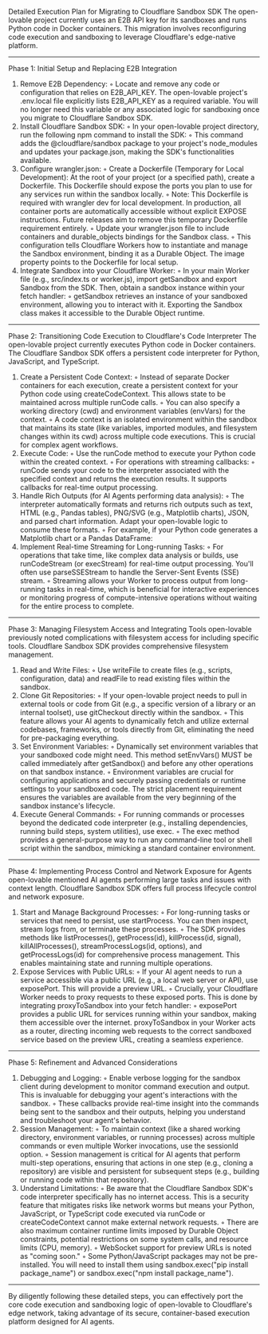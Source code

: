 Detailed Execution Plan for Migrating to Cloudflare Sandbox SDK
The open-lovable project currently uses an E2B API key for its sandboxes and runs Python code in Docker containers. This migration involves reconfiguring code execution and sandboxing to leverage Cloudflare's edge-native platform.

---

Phase 1: Initial Setup and Replacing E2B Integration

1. Remove E2B Dependency:
   ◦ Locate and remove any code or configuration that relies on E2B_API_KEY. The open-lovable project's .env.local file explicitly lists E2B_API_KEY as a required variable. You will no longer need this variable or any associated logic for sandboxing once you migrate to Cloudflare Sandbox SDK.
2. Install Cloudflare Sandbox SDK:
   ◦ In your open-lovable project directory, run the following npm command to install the SDK:
   ◦ This command adds the @cloudflare/sandbox package to your project's node_modules and updates your package.json, making the SDK's functionalities available.
3. Configure wrangler.json:
   ◦ Create a Dockerfile (Temporary for Local Development): At the root of your project (or a specified path), create a Dockerfile. This Dockerfile should expose the ports you plan to use for any services run within the sandbox locally.
   ◦ Note: This Dockerfile is required with wrangler dev for local development. In production, all container ports are automatically accessible without explicit EXPOSE instructions. Future releases aim to remove this temporary Dockerfile requirement entirely.
   ◦ Update your wrangler.json file to include containers and durable_objects bindings for the Sandbox class.
   ◦ This configuration tells Cloudflare Workers how to instantiate and manage the Sandbox environment, binding it as a Durable Object. The image property points to the Dockerfile for local setup.
4. Integrate Sandbox into your Cloudflare Worker:
   ◦ In your main Worker file (e.g., src/index.ts or worker.js), import getSandbox and export Sandbox from the SDK. Then, obtain a sandbox instance within your fetch handler:
   ◦ getSandbox retrieves an instance of your sandboxed environment, allowing you to interact with it. Exporting the Sandbox class makes it accessible to the Durable Object runtime.

---

Phase 2: Transitioning Code Execution to Cloudflare's Code Interpreter
The open-lovable project currently executes Python code in Docker containers. The Cloudflare Sandbox SDK offers a persistent code interpreter for Python, JavaScript, and TypeScript.

1. Create a Persistent Code Context:
   ◦ Instead of separate Docker containers for each execution, create a persistent context for your Python code using createCodeContext. This allows state to be maintained across multiple runCode calls.
   ◦ You can also specify a working directory (cwd) and environment variables (envVars) for the context.
   ◦ A code context is an isolated environment within the sandbox that maintains its state (like variables, imported modules, and filesystem changes within its cwd) across multiple code executions. This is crucial for complex agent workflows.
2. Execute Code:
   ◦ Use the runCode method to execute your Python code within the created context.
   ◦ For operations with streaming callbacks:
   ◦ runCode sends your code to the interpreter associated with the specified context and returns the execution results. It supports callbacks for real-time output processing.
3. Handle Rich Outputs (for AI Agents performing data analysis):
   ◦ The interpreter automatically formats and returns rich outputs such as text, HTML (e.g., Pandas tables), PNG/SVG (e.g., Matplotlib charts), JSON, and parsed chart information. Adapt your open-lovable logic to consume these formats.
   ◦ For example, if your Python code generates a Matplotlib chart or a Pandas DataFrame:
4. Implement Real-time Streaming for Long-running Tasks:
   ◦ For operations that take time, like complex data analysis or builds, use runCodeStream (or execStream) for real-time output processing. You'll often use parseSSEStream to handle the Server-Sent Events (SSE) stream.
   ◦ Streaming allows your Worker to process output from long-running tasks in real-time, which is beneficial for interactive experiences or monitoring progress of compute-intensive operations without waiting for the entire process to complete.

---

Phase 3: Managing Filesystem Access and Integrating Tools
open-lovable previously noted complications with filesystem access for including specific tools. Cloudflare Sandbox SDK provides comprehensive filesystem management.

1. Read and Write Files:
   ◦ Use writeFile to create files (e.g., scripts, configuration, data) and readFile to read existing files within the sandbox.
2. Clone Git Repositories:
   ◦ If your open-lovable project needs to pull in external tools or code from Git (e.g., a specific version of a library or an internal toolset), use gitCheckout directly within the sandbox.
   ◦ This feature allows your AI agents to dynamically fetch and utilize external codebases, frameworks, or tools directly from Git, eliminating the need for pre-packaging everything.
3. Set Environment Variables:
   ◦ Dynamically set environment variables that your sandboxed code might need. This method setEnvVars() MUST be called immediately after getSandbox() and before any other operations on that sandbox instance.
   ◦ Environment variables are crucial for configuring applications and securely passing credentials or runtime settings to your sandboxed code. The strict placement requirement ensures the variables are available from the very beginning of the sandbox instance's lifecycle.
4. Execute General Commands:
   ◦ For running commands or processes beyond the dedicated code interpreter (e.g., installing dependencies, running build steps, system utilities), use exec.
   ◦ The exec method provides a general-purpose way to run any command-line tool or shell script within the sandbox, mimicking a standard container environment.

---

Phase 4: Implementing Process Control and Network Exposure for Agents
open-lovable mentioned AI agents performing large tasks and issues with context length. Cloudflare Sandbox SDK offers full process lifecycle control and network exposure.

1. Start and Manage Background Processes:
   ◦ For long-running tasks or services that need to persist, use startProcess. You can then inspect, stream logs from, or terminate these processes.
   ◦ The SDK provides methods like listProcesses(), getProcess(id), killProcess(id, signal), killAllProcesses(), streamProcessLogs(id, options), and getProcessLogs(id) for comprehensive process management. This enables maintaining state and running multiple operations.
2. Expose Services with Public URLs:
   ◦ If your AI agent needs to run a service accessible via a public URL (e.g., a local web server or API), use exposePort. This will provide a preview URL.
   ◦ Crucially, your Cloudflare Worker needs to proxy requests to these exposed ports. This is done by integrating proxyToSandbox into your fetch handler:
   ◦ exposePort provides a public URL for services running within your sandbox, making them accessible over the internet. proxyToSandbox in your Worker acts as a router, directing incoming web requests to the correct sandboxed service based on the preview URL, creating a seamless experience.

---

Phase 5: Refinement and Advanced Considerations

1. Debugging and Logging:
   ◦ Enable verbose logging for the sandbox client during development to monitor command execution and output. This is invaluable for debugging your agent's interactions with the sandbox.
   ◦ These callbacks provide real-time insight into the commands being sent to the sandbox and their outputs, helping you understand and troubleshoot your agent's behavior.
2. Session Management:
   ◦ To maintain context (like a shared working directory, environment variables, or running processes) across multiple commands or even multiple Worker invocations, use the sessionId option.
   ◦ Session management is critical for AI agents that perform multi-step operations, ensuring that actions in one step (e.g., cloning a repository) are visible and persistent for subsequent steps (e.g., building or running code within that repository).
3. Understand Limitations:
   ◦ Be aware that the Cloudflare Sandbox SDK's code interpreter specifically has no internet access. This is a security feature that mitigates risks like network worms but means your Python, JavaScript, or TypeScript code executed via runCode or createCodeContext cannot make external network requests.
   ◦ There are also maximum container runtime limits imposed by Durable Object constraints, potential restrictions on some system calls, and resource limits (CPU, memory).
   ◦ WebSocket support for preview URLs is noted as "coming soon."
   ◦ Some Python/JavaScript packages may not be pre-installed. You will need to install them using sandbox.exec("pip install package_name") or sandbox.exec("npm install package_name").

---

By diligently following these detailed steps, you can effectively port the core code execution and sandboxing logic of open-lovable to Cloudflare's edge network, taking advantage of its secure, container-based execution platform designed for AI agents.
